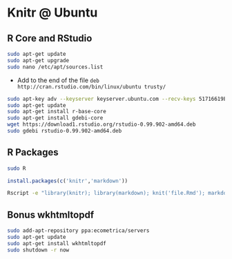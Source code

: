 # Knitr @ Ubuntu

## R Core and RStudio

```bash
sudo apt-get update
sudo apt-get upgrade
sudo nano /etc/apt/sources.list
```

* Add to the end of the file `deb http://cran.rstudio.com/bin/linux/ubuntu trusty/`

```bash
sudo apt-key adv --keyserver keyserver.ubuntu.com --recv-keys 51716619E084DAB9
sudo apt-get update
sudo apt-get install r-base-core
sudo apt-get install gdebi-core
wget https://download1.rstudio.org/rstudio-0.99.902-amd64.deb
sudo gdebi rstudio-0.99.902-amd64.deb
```

## R Packages

```bash
sudo R
```

```r
install.packages(c('knitr','markdown'))
```

```bash
Rscript -e "library(knitr); library(markdown); knit('file.Rmd'); markdownToHTML('file.md', 'gnip-saopaulo-bb.html');"
```

## Bonus wkhtmltopdf

```bash
sudo add-apt-repository ppa:ecometrica/servers
sudo apt-get update
sudo apt-get install wkhtmltopdf
sudo shutdown -r now
```

